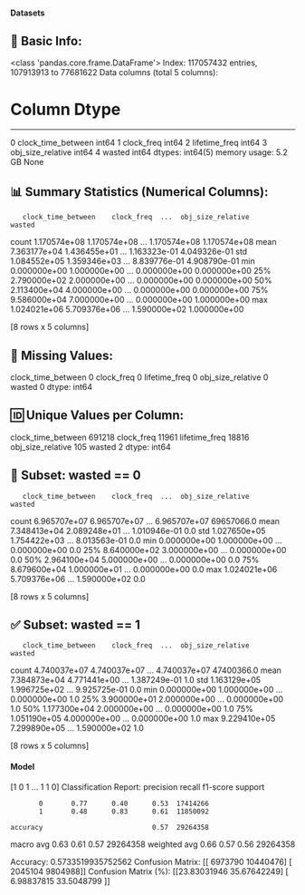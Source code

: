 #### Datasets

🧾 Basic Info:
------------------------------------------------------------
<class 'pandas.core.frame.DataFrame'>
Index: 117057432 entries, 107913913 to 77681622
Data columns (total 5 columns):
 #   Column              Dtype
---  ------              -----
 0   clock_time_between  int64
 1   clock_freq          int64
 2   lifetime_freq       int64
 3   obj_size_relative   int64
 4   wasted              int64
dtypes: int64(5)
memory usage: 5.2 GB
None

📊 Summary Statistics (Numerical Columns):
------------------------------------------------------------
       clock_time_between    clock_freq  ...  obj_size_relative        wasted
count        1.170574e+08  1.170574e+08  ...       1.170574e+08  1.170574e+08
mean         7.363177e+04  1.436455e+01  ...       1.163323e-01  4.049326e-01
std          1.084552e+05  1.359346e+03  ...       8.839776e-01  4.908790e-01
min          0.000000e+00  1.000000e+00  ...       0.000000e+00  0.000000e+00
25%          2.790000e+02  2.000000e+00  ...       0.000000e+00  0.000000e+00
50%          2.113400e+04  4.000000e+00  ...       0.000000e+00  0.000000e+00
75%          9.586000e+04  7.000000e+00  ...       0.000000e+00  1.000000e+00
max          1.024021e+06  5.709376e+06  ...       1.590000e+02  1.000000e+00

[8 rows x 5 columns]

📌 Missing Values:
------------------------------------------------------------
clock_time_between    0
clock_freq            0
lifetime_freq         0
obj_size_relative     0
wasted                0
dtype: int64

🆔 Unique Values per Column:
------------------------------------------------------------
clock_time_between    691218
clock_freq             11961
lifetime_freq          18816
obj_size_relative        105
wasted                     2
dtype: int64

🚫 Subset: wasted == 0
------------------------------------------------------------
       clock_time_between    clock_freq  ...  obj_size_relative      wasted
count        6.965707e+07  6.965707e+07  ...       6.965707e+07  69657066.0
mean         7.348413e+04  2.089248e+01  ...       1.010946e-01         0.0
std          1.027650e+05  1.754422e+03  ...       8.013563e-01         0.0
min          0.000000e+00  1.000000e+00  ...       0.000000e+00         0.0
25%          8.640000e+02  3.000000e+00  ...       0.000000e+00         0.0
50%          2.964100e+04  5.000000e+00  ...       0.000000e+00         0.0
75%          8.679600e+04  1.000000e+01  ...       0.000000e+00         0.0
max          1.024021e+06  5.709376e+06  ...       1.590000e+02         0.0

[8 rows x 5 columns]

✅ Subset: wasted == 1
------------------------------------------------------------
       clock_time_between    clock_freq  ...  obj_size_relative      wasted
count        4.740037e+07  4.740037e+07  ...       4.740037e+07  47400366.0
mean         7.384873e+04  4.771441e+00  ...       1.387249e-01         1.0
std          1.163129e+05  1.996725e+02  ...       9.925725e-01         0.0
min          0.000000e+00  1.000000e+00  ...       0.000000e+00         1.0
25%          3.900000e+01  2.000000e+00  ...       0.000000e+00         1.0
50%          1.177300e+04  2.000000e+00  ...       0.000000e+00         1.0
75%          1.051190e+05  4.000000e+00  ...       0.000000e+00         1.0
max          9.229410e+05  7.299890e+05  ...       1.590000e+02         1.0

[8 rows x 5 columns]
#### Model
[1 0 1 ... 1 1 0]
Classification Report:
              precision    recall  f1-score   support

           0       0.77      0.40      0.53  17414266
           1       0.48      0.83      0.61  11850092

    accuracy                           0.57  29264358
   macro avg       0.63      0.61      0.57  29264358
weighted avg       0.66      0.57      0.56  29264358

Accuracy: 0.5733519935752562
Confusion Matrix:
[[ 6973790 10440476]
 [ 2045104  9804988]]
Confusion Matrix (%):
[[23.83031946 35.67642249]
 [ 6.98837815 33.5048799 ]]
